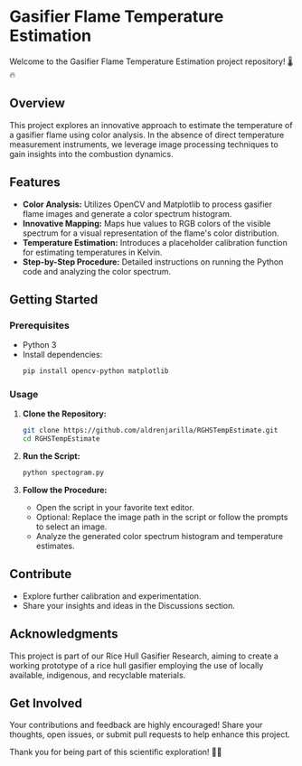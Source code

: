 # Gasifier Flame Temperature Estimation

Welcome to the Gasifier Flame Temperature Estimation project repository! 🌡️🔥

## Overview

This project explores an innovative approach to estimate the temperature of a gasifier flame using color analysis. In the absence of direct temperature measurement instruments, we leverage image processing techniques to gain insights into the combustion dynamics.

## Features

- **Color Analysis:** Utilizes OpenCV and Matplotlib to process gasifier flame images and generate a color spectrum histogram.
- **Innovative Mapping:** Maps hue values to RGB colors of the visible spectrum for a visual representation of the flame's color distribution.
- **Temperature Estimation:** Introduces a placeholder calibration function for estimating temperatures in Kelvin.
- **Step-by-Step Procedure:** Detailed instructions on running the Python code and analyzing the color spectrum.

## Getting Started

### Prerequisites

- Python 3
- Install dependencies:
  ```bash
  pip install opencv-python matplotlib
  ```

### Usage

1. **Clone the Repository:**
   ```bash
   git clone https://github.com/aldrenjarilla/RGHSTempEstimate.git
   cd RGHSTempEstimate
   ```

2. **Run the Script:**
   ```bash
   python spectogram.py
   ```

3. **Follow the Procedure:**
   - Open the script in your favorite text editor.
   - Optional: Replace the image path in the script or follow the prompts to select an image.
   - Analyze the generated color spectrum histogram and temperature estimates.

## Contribute

- Explore further calibration and experimentation.
- Share your insights and ideas in the Discussions section.

## Acknowledgments

This project is part of our Rice Hull Gasifier Research, aiming to create a working prototype of a rice hull gasifier employing the use of locally available, indigenous, and recyclable materials.

## Get Involved

Your contributions and feedback are highly encouraged! Share your thoughts, open issues, or submit pull requests to help enhance this project.

Thank you for being part of this scientific exploration! 🔬🚀
